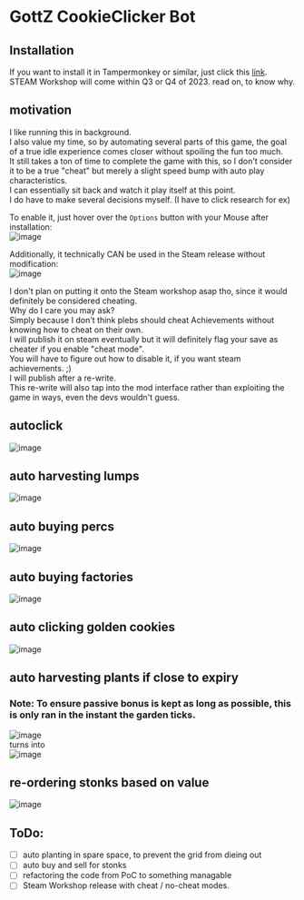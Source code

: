 # GottZ CookieClicker Bot

## Installation
If you want to install it in Tampermonkey or similar, just click this [link](https://raw.githubusercontent.com/GottZ/CookieClickerBot/raw/master/CookieClickerBot.user.js).  
STEAM Workshop will come within Q3 or Q4 of 2023. read on, to know why.

## motivation
I like running this in background.  
I also value my time, so by automating several parts of this game, the goal of a true idle experience comes closer without spoiling the fun too much.  
It still takes a ton of time to complete the game with this, so I don't consider it to be a true "cheat" but merely a slight speed bump with auto play characteristics.  
I can essentially sit back and watch it play itself at this point.  
I do have to make several decisions myself. (I have to click research for ex)  
  
To enable it, just hover over the `Options` button with your Mouse after installation:  
![image](https://github.com/GoldenSpaceCat/CookieClickerBot/assets/559564/0eaf66d2-aebb-4bfc-b1a2-36ca97837175)
  
Additionally, it technically CAN be used in the Steam release without modification:  
![image](https://github.com/GoldenSpaceCat/CookieClickerBot/assets/559564/d503f2d2-936f-4d2d-8fdc-38ca66ceae1c)
  
I don't plan on putting it onto the Steam workshop asap tho, since it would definitely be considered cheating.  
Why do I care you may ask?  
Simply because I don't think plebs should cheat Achievements without knowing how to cheat on their own.  
I will publish it on steam eventually but it will definitely flag your save as cheater if you enable "cheat mode".  
You will have to figure out how to disable it, if you want steam achievements. ;)  
I will publish after a re-write.  
This re-write will also tap into the mod interface rather than exploiting the game in ways, even the devs wouldn't guess.  


## autoclick
![image](https://github.com/GoldenSpaceCat/CookieClickerBot/assets/559564/fd457daf-599d-4f3a-834d-14465f7ea72b)

## auto harvesting lumps
![image](https://github.com/GoldenSpaceCat/CookieClickerBot/assets/559564/29b7f80f-448f-42da-944c-b9bfe1603c53)

## auto buying percs
![image](https://github.com/GoldenSpaceCat/CookieClickerBot/assets/559564/dc6bb8f4-b943-4a50-9cd7-477798e202ed)

## auto buying factories
![image](https://github.com/GoldenSpaceCat/CookieClickerBot/assets/559564/69225e4f-fb81-442a-9ad6-bd9977abfa06)

## auto clicking golden cookies
![image](https://github.com/GoldenSpaceCat/CookieClickerBot/assets/559564/bf86815c-c85e-4193-a360-09bb9092283f)

## auto harvesting plants if close to expiry
### Note: To ensure passive bonus is kept as long as possible, this is only ran in the instant the garden ticks.
![image](https://github.com/GoldenSpaceCat/CookieClickerBot/assets/559564/45888797-c305-432b-b9c9-cc9afe7c4840)  
turns into  
![image](https://github.com/GoldenSpaceCat/CookieClickerBot/assets/559564/53725b7d-fdd8-4fee-ac52-b93df67e33b0)

## re-ordering stonks based on value
![image](https://github.com/GoldenSpaceCat/CookieClickerBot/assets/559564/f8ea8d95-9179-44a8-9abf-dc497d6880b2)

## ToDo:
- [ ] auto planting in spare space, to prevent the grid from dieing out
- [ ] auto buy and sell for stonks
- [ ] refactoring the code from PoC to something managable
- [ ] Steam Workshop release with cheat / no-cheat modes.
